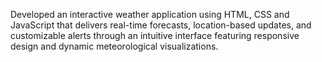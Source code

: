 Developed an interactive weather application using HTML, CSS and JavaScript that delivers real-time forecasts, location-based updates, and customizable alerts through an intuitive interface featuring responsive design and dynamic meteorological visualizations.
